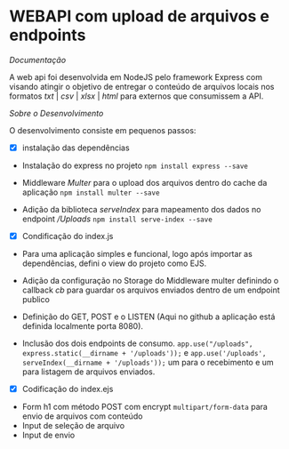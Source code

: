 # WEBAPI com upload de arquivos e endpoints

*Documentação*

A web api foi desenvolvida em NodeJS pelo framework Express com visando atingir o objetivo de entregar o conteúdo de arquivos locais nos formatos _txt_ | _csv_ | _xlsx_ | _html_ para externos que consumissem a API.

*Sobre o Desenvolvimento*

O desenvolvimento consiste em pequenos passos:

- [X] instalação das dependências
* Instalação do express no projeto 
```npm install express --save```

* Middleware _Multer_ para o upload dos arquivos dentro do cache da aplicação
```npm install multer --save```

* Adição da biblioteca _serveIndex_ para mapeamento dos dados no endpoint _/Uploads_
```npm install serve-index --save```

- [X] Condificação do index.js
* Para uma aplicação simples e funcional, logo após importar as dependências, defini o view do projeto como EJS.

* Adição da configuração no Storage do Middleware multer definindo o callback _cb_ para guardar os arquivos enviados dentro de um endpoint publico

* Definição do GET, POST e o LISTEN (Aqui no github a aplicação está definida localmente porta 8080).

* Inclusão dos dois endpoints de consumo. ```app.use("/uploads", express.static(__dirname + '/uploads'));``` e ```app.use('/uploads', serveIndex(__dirname + '/uploads'));``` um para o recebimento e um para listagem de arquivos enviados.

- [X] Codificação do index.ejs
* Form h1 com método POST com encrypt ```multipart/form-data``` para envio de arquivos com conteúdo
* Input de seleção de arquivo
* Input de envio

